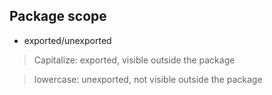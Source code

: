## Package scope
* exported/unexported
> Capitalize: exported, visible outside the package

> lowercase: unexported, not visible outside the package
